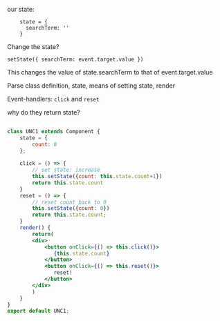 

our state: 

```
    state = {
      searchTerm: ''
    }

```

Change the state? 

```
setState({ searchTerm: event.target.value })
```

This changes the value of state.searchTerm to that of event.target.value



Parse class definition, state, means of setting state, render



Event-handlers: `click` and `reset` 

why do they return state?



```jsx
 
class UNC1 extends Component {
    state = {
        count: 0
    };
     
    click = () => { 
        // set state: increase
        this.setState({count: this.state.count+1})
        return this.state.count
    }
    reset = () => {
        // reset count back to 0
        this.setState({count: 0})       
        return this.state.count;
    }
    render() {
        return(
        <div>
            <button onClick={() => this.click()}>
               {this.state.count}
            </button>
            <button onClick={() => this.reset()}>
               reset!
            </button>
        </div>
        )
    }
}
export default UNC1;
 
 